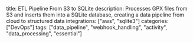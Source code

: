 title: ETL Pipeline From S3 to SQLite
description: Processes GPX files from S3 and inserts them into a SQLite database, creating a data pipeline from cloud to structured data
integrations: ["aws", "sqlite3"]
categories: ["DevOps"]
tags: ["data_pipeline", "webhook_handling", "activity", "data_processing", "essential"]
